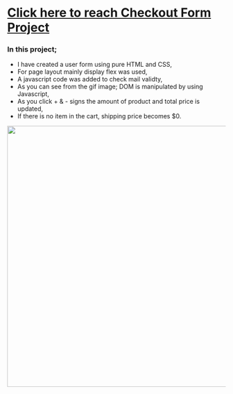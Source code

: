 # [Click here to reach Checkout Form Project](https://musatirgithub.github.io/CheckoutForm/)
<h3>In this project;</h3>
<ul>
  <li>I have created a user form using pure HTML and CSS,</li>
  <li>For page layout mainly display flex was used,</li>
  <li>A javascript code was added to check mail validty,</li>
  <li>As you can see from the gif image; DOM is manipulated by using Javascript,</li>
  <li>As you click + & - signs the amount of product and total price is updated,</li>
  <li>If there is no item in the cart, shipping price becomes $0.</li>
</ul>  
<div class="pics">
  <img src="https://musatirgithub.github.io/CheckoutForm/CheckoutDOM.gif" width="600px">
</div>
